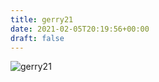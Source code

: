 ```yaml
---
title: gerry21
date: 2021-02-05T20:19:56+00:00
draft: false
---
```


![gerry21](/images/2003%20011.jpg)

